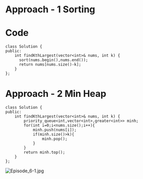 # Approach - 1 Sorting

# Code
```
class Solution {
public:
    int findKthLargest(vector<int>& nums, int k) {
      sort(nums.begin(),nums.end());
      return nums[nums.size()-k];
    }
};
```

# Approach - 2 Min Heap
```
class Solution {
public:
    int findKthLargest(vector<int>& nums, int k) {
        priority_queue<int,vector<int>,greater<int>> minh;
        for(int i=0;i<nums.size();i++){
            minh.push(nums[i]);
            if(minh.size()>k){
                minh.pop();
            }
        }
        return minh.top();
    }
};
```

![Episode_6-1.jpg](https://assets.leetcode.com/users/images/d63cb31b-4cb7-4caf-a828-b14bc118c0fe_1698953402.4592736.jpeg)

